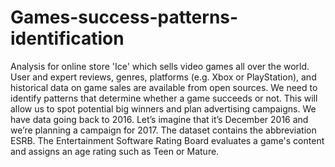 # Games-success-patterns-identification
Analysis for online store 'Ice' which sells video games all over the world. User and expert reviews, genres, platforms (e.g. Xbox or PlayStation), and historical data on game sales are available from open sources. We need to identify patterns that determine whether a game succeeds or not. This will allow us to spot potential big winners and plan advertising campaigns. We have data going back to 2016. Let’s imagine that it’s December 2016 and we’re planning a campaign for 2017.  The dataset contains the abbreviation ESRB. The Entertainment Software Rating Board evaluates a game's content and assigns an age rating such as Teen or Mature.
